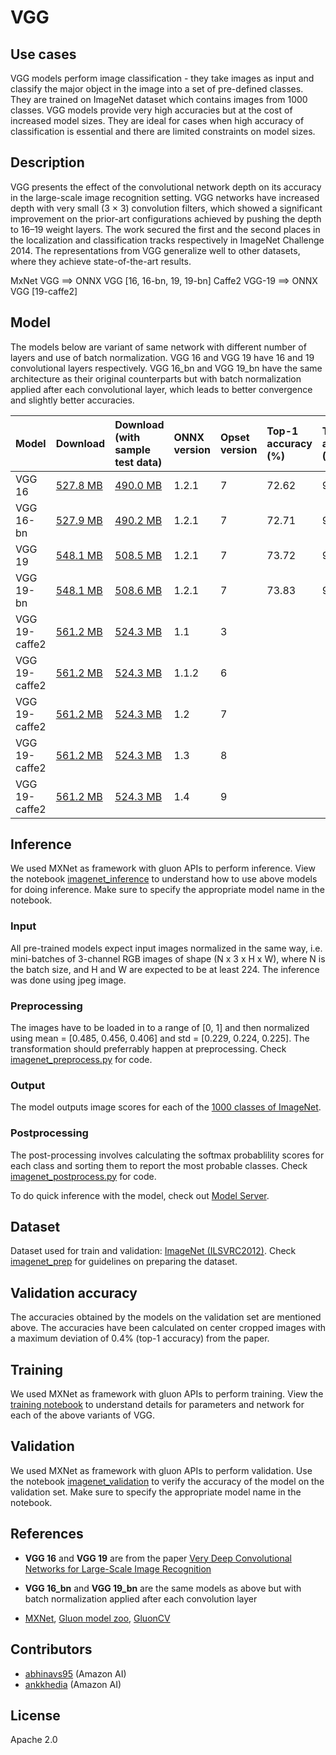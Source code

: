 # VGG

## Use cases
VGG models perform image classification - they take images as input and classify the major object in the image into a set of pre-defined classes. They are trained on ImageNet dataset which contains images from 1000 classes.
VGG models provide very high accuracies but at the cost of increased model sizes. They are ideal for cases when high accuracy of classification is essential and there are limited constraints on model sizes.

## Description
VGG presents the effect of the convolutional network depth on its accuracy in the large-scale image recognition setting. VGG networks have increased depth with very small (3 × 3) convolution filters, which showed a significant improvement on the prior-art configurations achieved by pushing the depth to 16–19 weight layers. The work secured the first and the second places in the localization and classification tracks respectively in ImageNet Challenge 2014. The representations from VGG generalize well to other datasets, where they achieve state-of-the-art results.

MxNet VGG ==> ONNX VGG [16, 16-bn, 19, 19-bn]
Caffe2 VGG-19 ==> ONNX VGG [19-caffe2]

## Model

The models below are variant of same network with different number of layers and use of batch normalization. VGG 16 and VGG 19 have 16 and 19 convolutional layers respectively. VGG 16_bn and VGG 19_bn have the same architecture as their original counterparts but with batch normalization applied after each convolutional layer, which leads to better convergence and slightly better accuracies.

 |Model        |Download  |Download (with sample test data)| ONNX version |Opset version|Top-1 accuracy (%)|Top-5 accuracy (%)|
|-------------|:--------------|:--------------|:--------------|:--------------|:--------------|:--------------|
|VGG 16|    [527.8 MB](model/vgg16-7.onnx)    |[490.0 MB](model/vgg16-7.tar.gz)| 1.2.1  |7| 72.62     |      91.14     |
|VGG 16-bn|    [527.9 MB](model/vgg16-bn-7.onnx) |[490.2 MB](model/vgg16-bn-7.tar.gz)   |  1.2.1  |7|   72.71     |      91.21    |
|VGG 19|    [548.1 MB](model/vgg19-7.onnx)    |[508.5 MB](model/vgg19-7.tar.gz)| 1.2.1  |7 | 73.72     |      91.58     |
|VGG 19-bn|    [548.1 MB](model/vgg19-bn-7.onnx) |[508.6 MB](model/vgg19-bn-7.tar.gz)   |  1.2.1 |7   | 73.83    |      91.79     |
|VGG 19-caffe2| [561.2 MB](model/vgg19-caffe2-3.onnx) |[524.3 MB](model/vgg19-caffe2-3.tar.gz)   |  1.1 |3   | | |
|VGG 19-caffe2| [561.2 MB](model/vgg19-caffe2-6.onnx) |[524.3 MB](model/vgg19-caffe2-6.tar.gz)   |  1.1.2 |6   | | |
|VGG 19-caffe2| [561.2 MB](model/vgg19-caffe2-7.onnx) |[524.3 MB](model/vgg19-caffe2-7.tar.gz)   |  1.2 |7   | | |
|VGG 19-caffe2| [561.2 MB](model/vgg19-caffe2-8.onnx) |[524.3 MB](model/vgg19-caffe2-8.tar.gz)   |  1.3 |8   | | |
|VGG 19-caffe2| [561.2 MB](model/vgg19-caffe2-9.onnx) |[524.3 MB](model/vgg19-caffe2-9.tar.gz)   |  1.4 |9   | | |

## Inference
We used MXNet as framework with gluon APIs to perform inference. View the notebook [imagenet_inference](../imagenet_inference.ipynb) to understand how to use above models for doing inference. Make sure to specify the appropriate model name in the notebook.

### Input
All pre-trained models expect input images normalized in the same way, i.e. mini-batches of 3-channel RGB images of shape (N x 3 x H x W), where N is the batch size, and H and W are expected to be at least 224.
The inference was done using jpeg image.

### Preprocessing
The images have to be loaded in to a range of [0, 1] and then normalized using mean = [0.485, 0.456, 0.406] and std = [0.229, 0.224, 0.225]. The transformation should preferrably happen at preprocessing. Check [imagenet_preprocess.py](../imagenet_preprocess.py) for code.

### Output
The model outputs image scores for each of the [1000 classes of ImageNet](../synset.txt).

### Postprocessing
The post-processing involves calculating the softmax probablility scores for each class and sorting them to report the most probable classes. Check [imagenet_postprocess.py](../imagenet_postprocess.py) for code.

To do quick inference with the model, check out [Model Server](https://github.com/awslabs/mxnet-model-server/blob/master/docs/model_zoo.md/#vgg_header).

## Dataset
Dataset used for train and validation: [ImageNet (ILSVRC2012)](http://www.image-net.org/challenges/LSVRC/2012/). Check [imagenet_prep](../imagenet_prep.md) for guidelines on preparing the dataset.

## Validation accuracy
The accuracies obtained by the models on the validation set are mentioned above. The accuracies have been calculated on center cropped images with a maximum deviation of 0.4% (top-1 accuracy) from the paper.

<!--|Model        |Top-1 accuracy (%)|Top-5 accuracy (%)|
|-------------|:--------------|:--------------|
|VGG 16        |     72.62     |      91.14     |
|VGG 16_bn     |     72.71     |      91.21    |
|VGG 19        |     73.72     |      91.58     |
|VGG 19_bn     |     73.83    |      91.79     |
-->


## Training
We used MXNet as framework with gluon APIs to perform training. View the [training notebook](train_vgg.ipynb) to understand details for parameters and network for each of the above variants of VGG.

## Validation
We used MXNet as framework with gluon APIs to perform validation. Use the notebook [imagenet_validation](../imagenet_validation.ipynb) to verify the accuracy of the model on the validation set. Make sure to specify the appropriate model name in the notebook.


## References
* **VGG 16** and **VGG 19** are from the paper [Very Deep Convolutional Networks for Large-Scale Image Recognition](https://arxiv.org/abs/1409.1556)

* **VGG 16_bn** and **VGG 19_bn** are the same models as above but with batch normalization applied after each convolution layer

* [MXNet](http://mxnet.incubator.apache.org), [Gluon model zoo](https://mxnet.incubator.apache.org/api/python/gluon/model_zoo.html), [GluonCV](https://gluon-cv.mxnet.io)

## Contributors
* [abhinavs95](https://github.com/abhinavs95) (Amazon AI)
* [ankkhedia](https://github.com/ankkhedia) (Amazon AI)

## License
Apache 2.0
